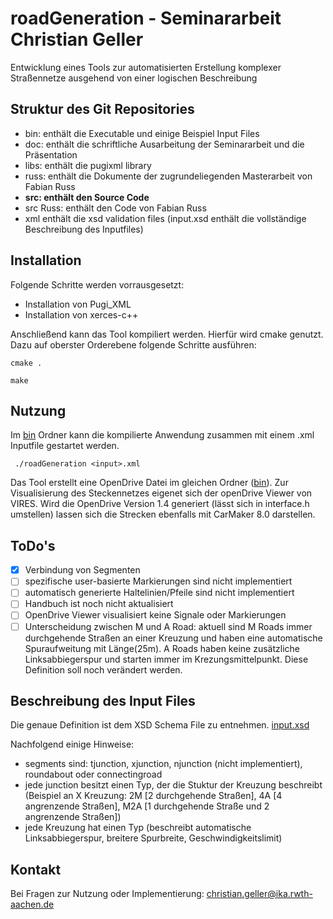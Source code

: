 # roadGeneration - Seminararbeit Christian Geller 

Entwicklung eines Tools zur automatisierten Erstellung komplexer Straßennetze ausgehend von einer logischen Beschreibung

## Struktur des Git Repositories

* bin: enthält die Executable und einige Beispiel Input Files
* doc: enthält die schriftliche Ausarbeitung der Seminararbeit und die Präsentation
* libs: enthält die pugixml library
* russ: enthält die Dokumente der zugrundeliegenden Masterarbeit von Fabian Russ
* **src: enthält den Source Code**
* src Russ: enthält den Code von Fabian Russ
* xml enthält die xsd validation files (input.xsd enthält die vollständige Beschreibung des Inputfiles)

## Installation
Folgende Schritte werden vorrausgesetzt:
* Installation von Pugi_XML
* Installation von xerces-c++

Anschließend kann das Tool kompiliert werden. Hierfür wird cmake genutzt. Dazu auf oberster Orderebene folgende Schritte ausführen:

`cmake .`

`make ` 

## Nutzung
Im [bin](road-generation/bin) Ordner kann die kompilierte Anwendung zusammen mit einem .xml Inputfile gestartet werden. 

` ./roadGeneration <input>.xml`

Das Tool erstellt eine OpenDrive Datei im gleichen Ordner ([bin](road-generation/bin)). Zur Visualisierung des Steckennetzes eigenet sich der openDrive Viewer von VIRES. 
Wird die OpenDrive Version 1.4 generiert (lässt sich in interface.h umstellen) lassen sich die Strecken ebenfalls mit CarMaker 8.0 darstellen.

## ToDo's
- [x] Verbindung von Segmenten
- [ ] spezifische user-basierte Markierungen sind nicht implementiert
- [ ] automatisch generierte Haltelinien/Pfeile sind nicht implementiert
- [ ] Handbuch ist noch nicht aktualisiert
- [ ] OpenDrive Viewer visualisiert keine Signale oder Markierungen
- [ ] Unterscheidung zwischen M und A Road: aktuell sind M Roads immer durchgehende Straßen an einer Kreuzung und haben eine automatische Spuraufweitung mit Länge(25m). A Roads haben keine zusätzliche Linksabbiegerspur und starten immer im Krezungsmittelpunkt. Diese Definition soll noch verändert werden.

## Beschreibung des Input Files
Die genaue Definition ist dem XSD Schema File zu entnehmen. [input.xsd](road-generation/xml/input.xsd)

Nachfolgend einige Hinweise:

* segments sind: tjunction, xjunction, njunction (nicht implementiert), roundabout oder connectingroad
* jede junction besitzt einen Typ, der die Stuktur der Kreuzung beschreibt (Beispiel an X Kreuzung: 2M [2 durchgehende Straßen], 4A [4 angrenzende Straßen], M2A [1 durchgehende Straße und 2 angrenzende Straßen])
* jede Kreuzung hat einen Typ (beschreibt automatische Linksabbiegerspur, breitere Spurbreite, Geschwindigkeitslimit)

## Kontakt
Bei Fragen zur Nutzung oder Implementierung:
[christian.geller@ika.rwth-aachen.de](mailto:christian.geller@ika.rwth-aachen.de)

